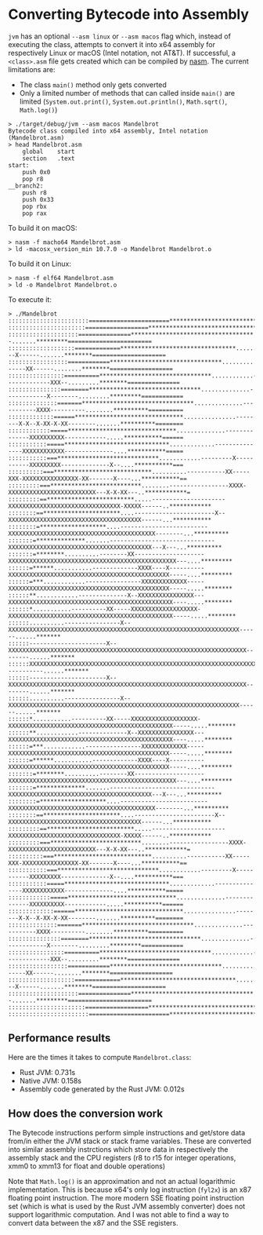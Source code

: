# Converting Bytecode into Assembly

`jvm` has an optional `--asm linux` or `--asm macos` flag which, instead of executing the class, attempts to convert it into x64 assembly for respectively Linux or macOS (Intel notation, not AT&T). If successful, a `<class>.asm` file gets created which can be compiled by [nasm](https://www.nasm.us/). The current limitations are:

- The class `main()` method only gets converted
- Only a limited number of methods that can called inside `main()` are limited (`System.out.print()`, `System.out.println()`, `Math.sqrt()`, `Math.log()`)

```
> ./target/debug/jvm --asm macos Mandelbrot
Bytecode class compiled into x64 assembly, Intel notation (Mandelbrot.asm)
> head Mandelbrot.asm 
    global    start
    section   .text
start:
    push 0x0
    pop r8
__branch2:
    push r8
    push 0x33
    pop rbx
    pop rax
```

To build it on macOS:

```
> nasm -f macho64 Mandelbrot.asm 
> ld -macosx_version_min 10.7.0 -o Mandelbrot Mandelbrot.o
```

To build it on Linux:

```
> nasm -f elf64 Mandelbrot.asm
> ld -o Mandelbrot Mandelbrot.o
```

To execute it:

```
> ./Mandelbrot 
:::::::::::::::::::::::=======================***************************************===================================
::::::::::::::::::::::==================***************************************************=============================
::::::::::::::::::::===============***********************************........--.......*********========================
:::::::::::::::::::=============*********************************.........---X------.......********=====================
:::::::::::::::::============********************************...........------XX------........********==================
::::::::::::::::==========********************************............-------------XXX--.........********===============
:::::::::::::::========********************************..............------------X--------.........*********============
::::::::::::::=======********************************..............-----------XXXX----------........**********==========
:::::::::::::======*******************************...............--------X-X--X-XX-X-XX--------.......**********========
::::::::::::=====*******************************..............--------------XXXXXXXXXX------------.....***********======
:::::::::::=====******************************.............---------------XXXXXXXXXXXX--------------....***********=====
:::::::::::===*****************************............---------X-----------XXXXXXXXX--------------X--....***********===
::::::::::===****************************..........-----------XX-----XXX-XXXXXXXXXXXXXXXX-XX-------X----...***********==
:::::::::===**************************........-----------------XXXX-XXXXXXXXXXXXXXXXXXXXXXXXX---X-X-XX---..************=
:::::::::==*************************.....---------------------XXXXXXXXXXXXXXXXXXXXXXXXXXXXXXXX-XXXXX------..************
::::::::==**********************....-----------------------X--XXXXXXXXXXXXXXXXXXXXXXXXXXXXXXXXXXXXXX------...***********
::::::::=*******************....-------------------------XXXXXXXXXXXXXXXXXXXXXXXXXXXXXXXXXXXXXXXXXX--------...**********
:::::::=**************.......------------------------------XXXXXXXXXXXXXXXXXXXXXXXXXXXXXXXXXXXXXXXXX---X---...**********
:::::::=********..........--------XX--------------------XXXXXXXXXXXXXXXXXXXXXXXXXXXXXXXXXXXXXXXXXXXXXXXX---....*********
::::::=******...........-------------XXXX----X----------XXXXXXXXXXXXXXXXXXXXXXXXXXXXXXXXXXXXXXXXXXXXXX-----....*********
::::::=***............----------------XXXXXXXXXXXXX-----XXXXXXXXXXXXXXXXXXXXXXXXXXXXXXXXXXXXXXXXXXXXXX-----.....********
::::::**............--------------X--XXXXXXXXXXXXXXXX---XXXXXXXXXXXXXXXXXXXXXXXXXXXXXXXXXXXXXXXXXXXXXXX----.....********
::::::*...........----------XX-----XXXXXXXXXXXXXXXXXXX-XXXXXXXXXXXXXXXXXXXXXXXXXXXXXXXXXXXXXXXXXXXXXXX-----.....********
::::::..........----------------X--XXXXXXXXXXXXXXXXXXXXXXXXXXXXXXXXXXXXXXXXXXXXXXXXXXXXXXXXXXXXXXXXXX------......*******
::::::----------------------X--XXXXXXXXXXXXXXXXXXXXXXXXXXXXXXXXXXXXXXXXXXXXXXXXXXXXXXXXXXXXXXXXXXXX--------......*******
::::::XXXXXXXXXXXXXXXXXXXXXXXXXXXXXXXXXXXXXXXXXXXXXXXXXXXXXXXXXXXXXXXXXXXXXXXXXXXXXXXXXXXXXXXXXX-----------......*******
::::::----------------------X--XXXXXXXXXXXXXXXXXXXXXXXXXXXXXXXXXXXXXXXXXXXXXXXXXXXXXXXXXXXXXXXXXXXX--------......*******
::::::..........----------------X--XXXXXXXXXXXXXXXXXXXXXXXXXXXXXXXXXXXXXXXXXXXXXXXXXXXXXXXXXXXXXXXXXX------......*******
::::::*...........----------XX-----XXXXXXXXXXXXXXXXXXX-XXXXXXXXXXXXXXXXXXXXXXXXXXXXXXXXXXXXXXXXXXXXXXX-----.....********
::::::**............--------------X--XXXXXXXXXXXXXXXX---XXXXXXXXXXXXXXXXXXXXXXXXXXXXXXXXXXXXXXXXXXXXXXX----.....********
::::::=***............----------------XXXXXXXXXXXXX-----XXXXXXXXXXXXXXXXXXXXXXXXXXXXXXXXXXXXXXXXXXXXXX-----.....********
::::::=******...........-------------XXXX----X----------XXXXXXXXXXXXXXXXXXXXXXXXXXXXXXXXXXXXXXXXXXXXXX-----....*********
:::::::=********..........--------XX--------------------XXXXXXXXXXXXXXXXXXXXXXXXXXXXXXXXXXXXXXXXXXXXXXXX---....*********
:::::::=**************.......------------------------------XXXXXXXXXXXXXXXXXXXXXXXXXXXXXXXXXXXXXXXXX---X---...**********
::::::::=*******************....-------------------------XXXXXXXXXXXXXXXXXXXXXXXXXXXXXXXXXXXXXXXXXX--------...**********
::::::::==**********************....-----------------------X--XXXXXXXXXXXXXXXXXXXXXXXXXXXXXXXXXXXXXX------...***********
:::::::::==*************************.....---------------------XXXXXXXXXXXXXXXXXXXXXXXXXXXXXXXX-XXXXX------..************
:::::::::===**************************........-----------------XXXX-XXXXXXXXXXXXXXXXXXXXXXXXX---X-X-XX---..************=
::::::::::===****************************..........-----------XX-----XXX-XXXXXXXXXXXXXXXX-XX-------X----...***********==
:::::::::::===*****************************............---------X-----------XXXXXXXXX--------------X--....***********===
:::::::::::=====******************************.............---------------XXXXXXXXXXXX--------------....***********=====
::::::::::::=====*******************************..............--------------XXXXXXXXXX------------.....***********======
:::::::::::::======*******************************...............--------X-X--X-XX-X-XX--------.......**********========
::::::::::::::=======********************************..............-----------XXXX----------........**********==========
:::::::::::::::========********************************..............------------X--------.........*********============
::::::::::::::::==========********************************............-------------XXX--.........********===============
:::::::::::::::::============********************************...........------XX------........********==================
:::::::::::::::::::=============*********************************.........---X------.......********=====================
::::::::::::::::::::===============***********************************........--.......*********========================
::::::::::::::::::::::==================***************************************************=============================
:::::::::::::::::::::::=======================***************************************===================================
```

## Performance results

Here are the times it takes to compute `Mandelbrot.class`:

- Rust JVM: 0.731s
- Native JVM: 0.158s
- Assembly code generated by the Rust JVM: 0.012s

## How does the conversion work

The Bytecode instructions perform simple instructions and get/store data from/in either the JVM stack or stack frame variables. These are converted into similar assembly instrctions which store data in respectively the assembly stack and the CPU registers (r8 to r15 for integer operations, xmm0 to xmm13 for float and double operations)

Note that `Math.log()` is an approximation and not an actual logarithmic implementation. This is because x64's only log instruction (`fyl2x`) is an x87 floating point instruction. The more modern SSE floating point instruction set (which is what is used by the Rust JVM assembly converter) does not support logarithmic computation. And I was not able to find a way to convert data between the x87 and the SSE registers.
